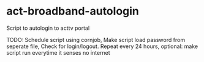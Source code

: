 act-broadband-autologin
=======================

Script to autologin to acttv portal

TODO: Schedule script using cornjob, Make script load password from seperate file, Check for login/logout. Repeat every 24 hours, optional: make script run everytime it senses no internet

